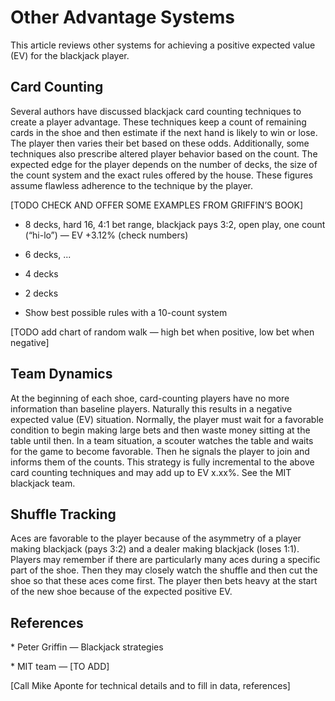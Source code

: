 Other Advantage Systems
=======================

This article reviews other systems for achieving a positive expected value (EV)
for the blackjack player.

Card Counting
-------------

Several authors have discussed blackjack card counting techniques to create a
player advantage. These techniques keep a count of remaining cards in the shoe
and then estimate if the next hand is likely to win or lose. The player then
varies their bet based on these odds. Additionally, some techniques also
prescribe altered player behavior based on the count. The expected edge for the
player depends on the number of decks, the size of the count system and the
exact rules offered by the house. These figures assume flawless adherence to the
technique by the player.

[TODO CHECK AND OFFER SOME EXAMPLES FROM GRIFFIN’S BOOK]

-   8 decks, hard 16, 4:1 bet range, blackjack pays 3:2, open play, one count
    (“hi-lo”) — EV +3.12% (check numbers)

-   6 decks, ...

-   4 decks

-   2 decks

-   Show best possible rules with a 10-count system

[TODO add chart of random walk — high bet when positive, low bet when negative]

Team Dynamics
-------------

At the beginning of each shoe, card-counting players have no more information
than baseline players. Naturally this results in a negative expected value (EV)
situation. Normally, the player must wait for a favorable condition to begin
making large bets and then waste money sitting at the table until then. In a
team situation, a scouter watches the table and waits for the game to become
favorable. Then he signals the player to join and informs them of the counts.
This strategy is fully incremental to the above card counting techniques and may
add up to EV x.xx%. See the MIT blackjack team.

Shuffle Tracking
----------------

Aces are favorable to the player because of the asymmetry of a player making
blackjack (pays 3:2) and a dealer making blackjack (loses 1:1). Players may
remember if there are particularly many aces during a specific part of the shoe.
Then they may closely watch the shuffle and then cut the shoe so that these aces
come first. The player then bets heavy at the start of the new shoe because of
the expected positive EV.

References
----------

\* Peter Griffin — Blackjack strategies

\* MIT team — [TO ADD]

[Call Mike Aponte for technical details and to fill in data, references]
